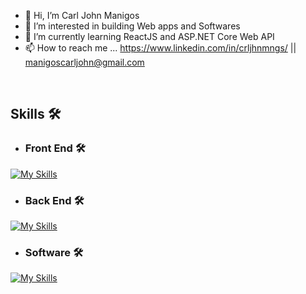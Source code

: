 - 👋 Hi, I’m Carl John Manigos
- 👀 I’m interested in building Web apps and Softwares
- 🌱 I’m currently learning ReactJS and ASP.NET Core Web API
- 📫 How to reach me ... 
https://www.linkedin.com/in/crljhnmngs/ ||
manigoscarljohn@gmail.com

<br />

<h2> Skills 🛠️</h2> 

- <h3> Front End 🛠️</h3> 

[![My Skills](https://skillicons.dev/icons?i=html,css,js,react,ts,sass,tailwind,mui)](https://skillicons.dev)

 - <h3> Back End 🛠️</h3> 

[![My Skills](https://skillicons.dev/icons?i=dotnet,php,mysql)](https://skillicons.dev)

- <h3> Software 🛠️</h3> 

[![My Skills](https://skillicons.dev/icons?i=cs,mysql,git)](https://skillicons.dev)


